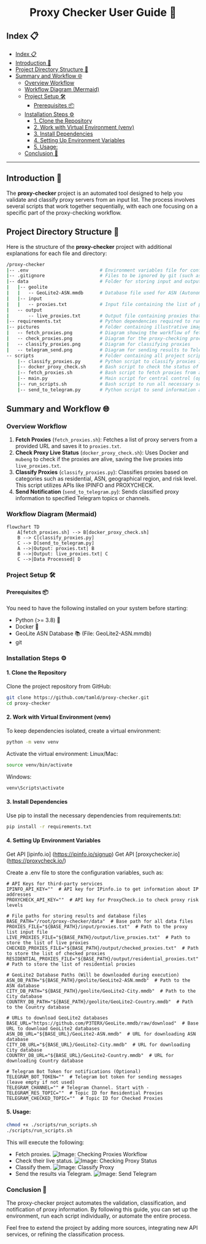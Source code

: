<h1 align="center">Proxy Checker User Guide 📌</h1>

## Index 📋
- [Index 📋](#index-)
- [Introduction 🚀](#introduction-)
- [Project Directory Structure 📁](#project-directory-structure-)
- [Summary and Workflow 🌐](#summary-and-workflow-)
  - [Overview Workflow](#overview-workflow)
  - [Workflow Diagram (Mermaid)](#workflow-diagram-mermaid)
  - [Project Setup 🛠️](#project-setup-️)
    - [Prerequisites 📦](#prerequisites-)
  - [Installation Steps ⚙️](#installation-steps-️)
    - [1. Clone the Repository](#1-clone-the-repository)
    - [2. Work with Virtual Environment (venv)](#2-work-with-virtual-environment-venv)
    - [3. Install Dependencies](#3-install-dependencies)
    - [4. Setting Up Environment Variables](#4-setting-up-environment-variables)
    - [5. Usage:](#5-usage)
  - [Conclusion 🏁](#conclusion-)

---

## Introduction 🚀
The **proxy-checker** project is an automated tool designed to help you validate and classify proxy servers from an input list. The process involves several scripts that work together sequentially, with each one focusing on a specific part of the proxy-checking workflow.

## Project Directory Structure 📁

Here is the structure of the **proxy-checker** project with additional explanations for each file and directory:

```bash
/proxy-checker
|-- .env                          # Environment variables file for configuration settings
|-- .gitignore                    # Files to be ignored by git (such as sensitive information or large data)
|-- data                          # Folder for storing input and output data
|   |-- geolite
|   |   -- GeoLite2-ASN.mmdb      # Database file used for ASN (Autonomous System Number) lookup
|   |-- input
|   |   -- proxies.txt            # Input file containing the list of proxies to be validated
|   -- output
|       -- live_proxies.txt       # Output file containing proxies that are found to be live after validation
|-- requirements.txt              # Python dependencies required to run the scripts
|-- pictures                      # Folder containing illustrative images
|   -- fetch_proxies.png          # Diagram showing the workflow of fetching proxies
|   -- check_proxies.png          # Diagram for the proxy-checking process
|   -- classify_proxies.png       # Diagram for classifying proxies
|   -- telegram_send.png          # Diagram for sending results to Telegram
-- scripts                        # Folder containing all project scripts
    |-- classify_proxies.py       # Python script to classify proxies into different categories based on various criteria
    |-- docker_proxy_check.sh     # Bash script to check the status of proxies using Docker and mubeng
    |-- fetch_proxies.sh          # Bash script to fetch proxies from a given URL
    |-- main.py                   # Main script for central control (optional)
    |-- run_scripts.sh            # Bash script to run all necessary scripts for the workflow in sequence
    |-- send_to_telegram.py       # Python script to send information about the proxies to Telegram channels
```

## Summary and Workflow 🌐

### Overview Workflow
1. **Fetch Proxies** (`fetch_proxies.sh`): Fetches a list of proxy servers from a provided URL and saves it to `proxies.txt`.
2. **Check Proxy Live Status** (`docker_proxy_check.sh`): Uses Docker and `mubeng` to check if the proxies are alive, saving the live proxies into `live_proxies.txt`.
3. **Classify Proxies** (`classify_proxies.py`): Classifies proxies based on categories such as residential, ASN, geographical region, and risk level. This script utilizes APIs like IPINFO and PROXYCHECK.
4. **Send Notification** (`send_to_telegram.py`): Sends classified proxy information to specified Telegram topics or channels.

### Workflow Diagram (Mermaid)

```mermaid
flowchart TD
    A[fetch_proxies.sh] --> B[docker_proxy_check.sh]
    B --> C[classify_proxies.py]
    C --> D[send_to_telegram.py]
    A -->|Output: proxies.txt| B
    B -->|Output: live_proxies.txt| C
    C -->|Data Processed| D
```

### Project Setup 🛠️
#### Prerequisites 📦
You need to have the following installed on your system before starting:

- Python (>= 3.8) 🐍
- Docker 🐳
- GeoLite ASN Database 📚 (File: GeoLite2-ASN.mmdb)
- git

### Installation Steps ⚙️
#### 1. Clone the Repository
Clone the project repository from GitHub:

```bash
git clone https://github.com/tamld/proxy-checker.git
cd proxy-checker
```

#### 2. Work with Virtual Environment (venv)
To keep dependencies isolated, create a virtual environment:

```bash
python -m venv venv
```

Activate the virtual environment:
Linux/Mac:
```bash
source venv/bin/activate
```

Windows:
```cmd
venv\Scripts\activate
```

#### 3. Install Dependencies
Use pip to install the necessary dependencies from requirements.txt:

```bash
pip install -r requirements.txt
```

#### 4. Setting Up Environment Variables
Get API [ipinfo.io] (https://ipinfo.io/signup)
Get API [proxychecker.io] (https://proxycheck.io/)

Create a .env file to store the configuration variables, such as:
```text
# API Keys for third-party services
IPINFO_API_KEY=""  # API key for IPinfo.io to get information about IP addresses
PROXYCHECK_API_KEY=""  # API key for ProxyCheck.io to check proxy risk levels

# File paths for storing results and database files
BASE_PATH="/root/proxy-checker/data"  # Base path for all data files
PROXIES_FILE="${BASE_PATH}/input/proxies.txt"  # Path to the proxy list input file
LIVE_PROXIES_FILE="${BASE_PATH}/output/live_proxies.txt"  # Path to store the list of live proxies
CHECKED_PROXIES_FILE="${BASE_PATH}/output/checked_proxies.txt"  # Path to store the list of checked proxies
RESIDENTIAL_PROXIES_FILE="${BASE_PATH}/output/residential_proxies.txt"  # Path to store the list of residential proxies

# GeoLite2 Database Paths (Will be downloaded during execution)
ASN_DB_PATH="${BASE_PATH}/geolite/GeoLite2-ASN.mmdb"  # Path to the ASN database
CITY_DB_PATH="${BASE_PATH}/geolite/GeoLite2-City.mmdb"  # Path to the City database
COUNTRY_DB_PATH="${BASE_PATH}/geolite/GeoLite2-Country.mmdb"  # Path to the Country database

# URLs to download GeoLite2 databases
BASE_URL="https://github.com/P3TERX/GeoLite.mmdb/raw/download"  # Base URL to download GeoLite2 databases
ASN_DB_URL="${BASE_URL}/GeoLite2-ASN.mmdb"  # URL for downloading ASN database
CITY_DB_URL="${BASE_URL}/GeoLite2-City.mmdb"  # URL for downloading City database
COUNTRY_DB_URL="${BASE_URL}/GeoLite2-Country.mmdb"  # URL for downloading Country database

# Telegram Bot Token for notifications (Optional)
TELEGRAM_BOT_TOKEN=""  # Telegram bot token for sending messages (leave empty if not used)
TELEGRAM_CHANNEL="" # Telegram Channel. Start with -
TELEGRAM_RES_TOPIC=""  # Topic ID for Residential Proxies
TELEGRAM_CHECKED_TOPIC=""  # Topic ID for Checked Proxies
```

#### 5. Usage:

```bash
chmod +x ./scripts/run_scripts.sh
./scripts/run_scripts.sh
```

This will execute the following:
- Fetch proxies.
![Image: Checking Proxies Workflow](pictures/fetch_proxies.png)
- Check their live status.
![Image: Checking Proxy Status](pictures/check_proxies.png)
- Classify them.
![Image: Classify Proxy](pictures/classify_proxies.png)
- Send the results via Telegram.
![Image: Send Telegram](pictures/telegram_send.png)
### Conclusion 🏁
The proxy-checker project automates the validation, classification, and notification of proxy information. By following this guide, you can set up the environment, run each script individually, or automate the entire process.

Feel free to extend the project by adding more sources, integrating new API services, or refining the classification process.